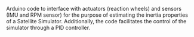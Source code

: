 Arduino code to interface with actuators (reaction wheels) and sensors (IMU and RPM sensor) for the purpose of estimating the inertia properties of a Satellite Simulator. Additionally, the code facilitates the control of the simulator through a PID controller.

